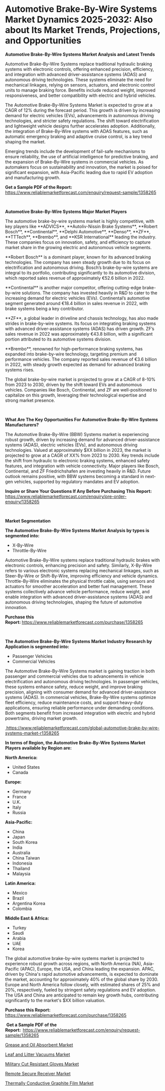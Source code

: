 <p><h1>Automotive Brake-By-Wire Systems Market Dynamics 2025-2032: Also about Its Market Trends, Projections, and Opportunities</h1></p><p><strong>Automotive Brake-By-Wire Systems Market Analysis and Latest Trends</strong></p>
<p><p>Automotive Brake-By-Wire Systems replace traditional hydraulic braking systems with electronic controls, offering enhanced precision, efficiency, and integration with advanced driver-assistance systems (ADAS) and autonomous driving technologies. These systems eliminate the need for mechanical linkages, relying on sensors, actuators, and electronic control units to manage braking force. Benefits include reduced weight, improved responsiveness, and better compatibility with electric and hybrid vehicles.</p><p>The Automotive Brake-By-Wire Systems Market is expected to grow at a CAGR of 12% during the forecast period. This growth is driven by increasing demand for electric vehicles (EVs), advancements in autonomous driving technologies, and stricter safety regulations. The shift toward electrification and lightweight vehicle designs further accelerates adoption. Additionally, the integration of Brake-By-Wire systems with ADAS features, such as automatic emergency braking and adaptive cruise control, is a key trend shaping the market.</p><p>Emerging trends include the development of fail-safe mechanisms to ensure reliability, the use of artificial intelligence for predictive braking, and the expansion of Brake-By-Wire systems in commercial vehicles. As automakers focus on sustainability and innovation, the market is poised for significant expansion, with Asia-Pacific leading due to rapid EV adoption and manufacturing growth.</p></p>
<p><strong>Get a Sample PDF of the Report:&nbsp;</strong> <a href="https://www.reliablemarketforecast.com/enquiry/request-sample/1358265?utm_campaign=2011&utm_medium=2&utm_source=Github&utm_content=ia&utm_term=23012025&utm_id=automotive-brake-by-wire-systems">https://www.reliablemarketforecast.com/enquiry/request-sample/1358265</a></p>
<p>&nbsp;</p>
<p><strong>Automotive Brake-By-Wire Systems Major Market Players</strong></p>
<p><p>The automotive brake-by-wire systems market is highly competitive, with key players like **ADVICS**, **Autoliv-Nissin Brake Systems**, **Robert Bosch**, **Continental**, **Delphi Automotive**, **Denso**, **ZF**, **TTTech**, **Brembo**, and **KSR International** leading the industry. These companies focus on innovation, safety, and efficiency to capture market share in the growing electric and autonomous vehicle segments.</p><p>**Robert Bosch** is a dominant player, known for its advanced braking technologies. The company has seen steady growth due to its focus on electrification and autonomous driving. Bosch’s brake-by-wire systems are integral to its portfolio, contributing significantly to its automotive division, which reported sales revenue of approximately €52.6 billion in 2022.</p><p>**Continental** is another major competitor, offering cutting-edge brake-by-wire solutions. The company has invested heavily in R&D to cater to the increasing demand for electric vehicles (EVs). Continental’s automotive segment generated around €18.4 billion in sales revenue in 2022, with brake systems being a key contributor.</p><p>**ZF**, a global leader in driveline and chassis technology, has also made strides in brake-by-wire systems. Its focus on integrating braking systems with advanced driver-assistance systems (ADAS) has driven growth. ZF’s sales revenue in 2022 was approximately €43.8 billion, with a significant portion attributed to its automotive systems division.</p><p>**Brembo**, renowned for high-performance braking systems, has expanded into brake-by-wire technology, targeting premium and performance vehicles. The company reported sales revenue of €3.6 billion in 2022, with steady growth expected as demand for advanced braking systems rises.</p><p>The global brake-by-wire market is projected to grow at a CAGR of 8-10% from 2023 to 2030, driven by the shift toward EVs and autonomous vehicles. Companies like Bosch, Continental, and ZF are well-positioned to capitalize on this growth, leveraging their technological expertise and strong market presence.</p></p>
<p>&nbsp;</p>
<p><strong>What Are The Key Opportunities For Automotive Brake-By-Wire Systems Manufacturers?</strong></p>
<p><p>The Automotive Brake-By-Wire (BBW) Systems market is experiencing robust growth, driven by increasing demand for advanced driver-assistance systems (ADAS), electric vehicles (EVs), and autonomous driving technologies. Valued at approximately $XX billion in 2023, the market is projected to grow at a CAGR of XX% from 2023 to 2030. Key trends include the shift from hydraulic to electronic braking systems, enhanced safety features, and integration with vehicle connectivity. Major players like Bosch, Continental, and ZF Friedrichshafen are investing heavily in R&D. Future outlook remains positive, with BBW systems becoming a standard in next-gen vehicles, supported by regulatory mandates and EV adoption.</p></p>
<p><strong>Inquire or Share Your Questions If Any Before Purchasing This Report:</strong> <a href="https://www.reliablemarketforecast.com/enquiry/pre-order-enquiry/1358265?utm_campaign=2011&utm_medium=2&utm_source=Github&utm_content=ia&utm_term=23012025&utm_id=automotive-brake-by-wire-systems">https://www.reliablemarketforecast.com/enquiry/pre-order-enquiry/1358265</a></p>
<p>&nbsp;</p>
<p><strong>Market Segmentation</strong></p>
<p><strong>The Automotive Brake-By-Wire Systems Market Analysis by types is segmented into:</strong></p>
<p><ul><li>X-By-Wire</li><li>Throttle-By-Wire</li></ul></p>
<p><p>Automotive Brake-By-Wire systems replace traditional hydraulic brakes with electronic controls, enhancing precision and safety. Similarly, X-By-Wire refers to various electronic systems replacing mechanical linkages, such as Steer-By-Wire or Shift-By-Wire, improving efficiency and vehicle dynamics. Throttle-By-Wire eliminates the physical throttle cable, using sensors and actuators for smoother acceleration and better fuel management. These systems collectively advance vehicle performance, reduce weight, and enable integration with advanced driver-assistance systems (ADAS) and autonomous driving technologies, shaping the future of automotive innovation.</p></p>
<p><strong>Purchase this Report:&nbsp;</strong><a href="https://www.reliablemarketforecast.com/purchase/1358265?utm_campaign=2011&utm_medium=2&utm_source=Github&utm_content=ia&utm_term=23012025&utm_id=automotive-brake-by-wire-systems">https://www.reliablemarketforecast.com/purchase/1358265</a></p>
<p>&nbsp;</p>
<p><strong>The Automotive Brake-By-Wire Systems Market Industry Research by Application is segmented into:</strong></p>
<p><ul><li>Passenger Vehicles</li><li>Commercial Vehicles</li></ul></p>
<p><p>The Automotive Brake-By-Wire Systems market is gaining traction in both passenger and commercial vehicles due to advancements in vehicle electrification and autonomous driving technologies. In passenger vehicles, these systems enhance safety, reduce weight, and improve braking precision, aligning with consumer demand for advanced driver-assistance systems (ADAS). In commercial vehicles, Brake-By-Wire systems optimize fleet efficiency, reduce maintenance costs, and support heavy-duty applications, ensuring reliable performance under demanding conditions. Both segments benefit from increased integration with electric and hybrid powertrains, driving market growth.</p></p>
<p><a href="https://www.reliablemarketforecast.com/global-automotive-brake-by-wire-systems-market-r1358265?utm_campaign=2011&utm_medium=2&utm_source=Github&utm_content=ia&utm_term=23012025&utm_id=automotive-brake-by-wire-systems">&nbsp;https://www.reliablemarketforecast.com/global-automotive-brake-by-wire-systems-market-r1358265</a></p>
<p><strong>In terms of Region, the Automotive Brake-By-Wire Systems Market Players available by Region are:</strong></p>
<p>
    <p> <strong> North America: </strong>
        <ul>
            <li>United States</li>
            <li>Canada</li>
        </ul>
        </p> 
    <p> <strong> Europe: </strong>
        <ul>
            <li>Germany</li>
            <li>France</li>
            <li>U.K.</li>
            <li>Italy</li>
            <li>Russia</li>
        </ul>
        </p> 
    <p> <strong> Asia-Pacific: </strong>
        <ul>
            <li>China</li>
            <li>Japan</li>
            <li>South Korea</li>
            <li>India</li>
            <li>Australia</li>
            <li>China Taiwan</li>
            <li>Indonesia</li>
            <li>Thailand</li>
            <li>Malaysia</li>
        </ul>
        </p> 
    <p> <strong> Latin America: </strong>
        <ul>
            <li>Mexico</li>
            <li>Brazil</li>
            <li>Argentina Korea</li>
            <li>Colombia</li>
        </ul>
        </p> 
    <p> <strong> Middle East & Africa: </strong>
        <ul>
            <li>Turkey</li>
            <li>Saudi</li>
            <li>Arabia</li>
            <li>UAE</li>
            <li>Korea</li>
        </ul>
    </p>
    </p>
<p><p>The global automotive brake-by-wire systems market is projected to experience robust growth across regions, with North America (NA), Asia-Pacific (APAC), Europe, the USA, and China leading the expansion. APAC, driven by China's rapid automotive advancements, is expected to dominate the market, accounting for approximately 40% of the global share by 2030. Europe and North America follow closely, with estimated shares of 25% and 20%, respectively, fueled by stringent safety regulations and EV adoption. The USA and China are anticipated to remain key growth hubs, contributing significantly to the market's $XX billion valuation.</p></p>
<p><strong>Purchase this Report: </strong><a href="https://www.reliablemarketforecast.com/purchase/1358265?utm_campaign=2011&utm_medium=2&utm_source=Github&utm_content=ia&utm_term=23012025&utm_id=automotive-brake-by-wire-systems">https://www.reliablemarketforecast.com/purchase/1358265</a></p>
<p>&nbsp;<strong>Get a Sample PDF of the Report:&nbsp;&nbsp;</strong><a href="https://www.reliablemarketforecast.com/enquiry/request-sample/1358265?utm_campaign=2011&utm_medium=2&utm_source=Github&utm_content=ia&utm_term=23012025&utm_id=automotive-brake-by-wire-systems">https://www.reliablemarketforecast.com/enquiry/request-sample/1358265</a></p>
<p><strong></strong></p>
<p><p><a href="https://www.linkedin.com/pulse/grease-oil-absorbent-market-outlook-2025-2032-comprehensive-b91sf?utm_campaign=2011&utm_medium=2&utm_source=Github&utm_content=ia&utm_term=23012025&utm_id=automotive-brake-by-wire-systems">Grease and Oil Absorbent Market</a></p><p><a href="https://www.linkedin.com/pulse/comprehensive-breakdown-leaf-litter-vacuums-markets-123-y9ame?utm_campaign=2011&utm_medium=2&utm_source=Github&utm_content=ia&utm_term=23012025&utm_id=automotive-brake-by-wire-systems">Leaf and Litter Vacuums Market</a></p><p><a href="https://www.linkedin.com/pulse/strategic-insights-global-military-cut-resistant-gloves-3iu0c?utm_campaign=2011&utm_medium=2&utm_source=Github&utm_content=ia&utm_term=23012025&utm_id=automotive-brake-by-wire-systems">Military Cut Resistant Gloves Market</a></p><p><a href="https://www.linkedin.com/pulse/in-depth-analysis-remote-secure-receiver-market-size-share-kaeie?utm_campaign=2011&utm_medium=2&utm_source=Github&utm_content=ia&utm_term=23012025&utm_id=automotive-brake-by-wire-systems">Remote Secure Receiver Market</a></p><p><a href="https://www.linkedin.com/pulse/future-thermally-conductive-graphite-film-market-global-uz7nf?utm_campaign=2011&utm_medium=2&utm_source=Github&utm_content=ia&utm_term=23012025&utm_id=automotive-brake-by-wire-systems">Thermally Conductive Graphite Film Market</a></p></p>